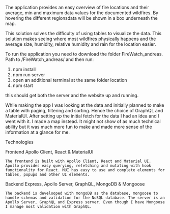 The application provides an easy overview of fire locations and their average, min and maximum data values for the documented wildfires. By hovering the different regionsdata will be shown in a box underneath the map. 


This solution solves the difficulty of using tables to visualize the data. This solution makes seeing where most wildfires physically happens and the average size, humidity, relative humidity and rain for the location easier. 

To run the application you need to download the folder FireWatch_andreas.
Path to /FireWatch_andreas/ and then run: 
1. npm install
2. npm run server
3. open an additional terminal at the same folder location
4. npm start

this should get both the server and the website up and running.


While making the app I was looking at the data and initially planned to make a table with paging, filtering and sorting. Hence the choice of GraphQL and MaterialUI. After setting up the initial fetch for the data I had an idea and I went with it. I made a map instead. It might not show of as much technical ability but it was much more fun to make and made more sense of the information at a glance for me.


Technologies

Frontend
    Apollo Client, React & MaterialUI

    The frontend is built with Apollo Client, React and Material UI. Apollo provides easy querying, refetching and mutating with hook functionality for React. MUI has easy to use and complete elements for tables, popups and other UI elements. 

Backend
    Express, Apollo Server, GraphQL, MongoDB & Mongoose

    The backend is develooped with mongoDB as the database, mongoose to handle schemas and validation for the NoSQL database. The server is an Apollo Server, GraphQL and Express server. Even though I have Mongoose I manage most validation with GraphQL.

